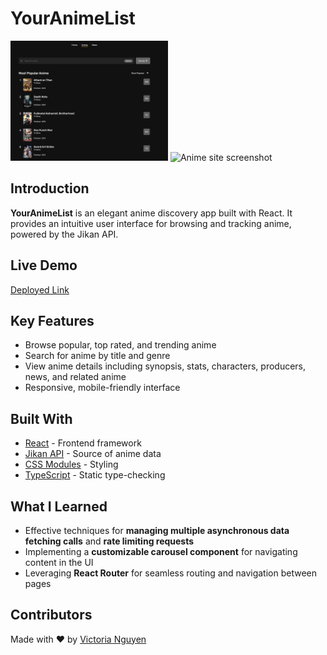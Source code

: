 # YourAnimeList
<div float="left"}>
  <img width="50%" alt="Anime site screenshot" src="/public/search-screenshot.png">
  <img width="46.5%" alt="Anime site screenshot" src="/public/upcoming-anime.png">  
</div>


## Introduction
**YourAnimeList** is an elegant anime discovery app built with React. It provides an intuitive user interface for browsing and tracking anime, powered by the Jikan API.

## Live Demo
[Deployed Link](https://your-animelist.onrender.com/)

## Key Features
- Browse popular, top rated, and trending anime
- Search for anime by title and genre
- View anime details including synopsis, stats, characters, producers, news, and related anime
- Responsive, mobile-friendly interface

## Built With
- [React](https://react.dev/) - Frontend framework
- [Jikan API](https://docs.api.jikan.moe/) - Source of anime data
- [CSS Modules](https://github.com/css-modules/css-modules) - Styling
- [TypeScript](https://www.typescriptlang.org/) - Static type-checking

## What I Learned
- Effective techniques for **managing multiple asynchronous data fetching calls** and **rate limiting requests**
- Implementing a **customizable carousel component** for navigating content in the UI
- Leveraging **React Router** for seamless routing and navigation between pages

## Contributors
Made with ❤️ by [Victoria Nguyen](https://github.com/v-sudo29)
